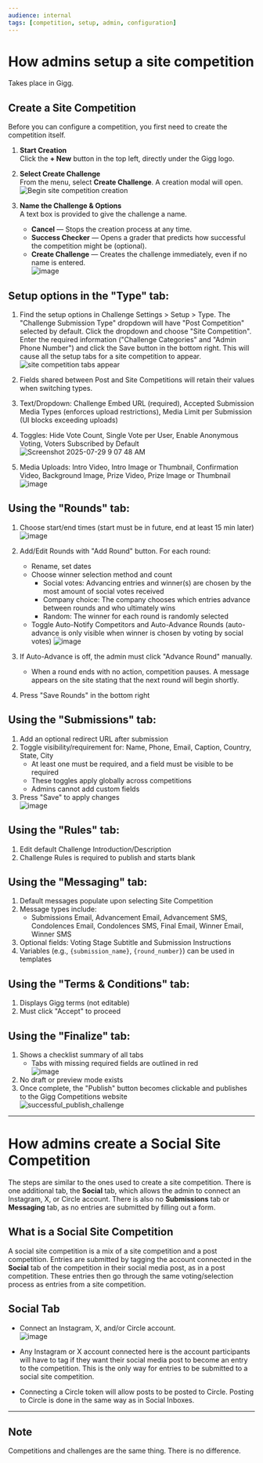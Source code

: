 ```yaml
---
audience: internal
tags: [competition, setup, admin, configuration]
---
```


# How admins setup a site competition
Takes place in Gigg.

## Create a Site Competition

Before you can configure a competition, you first need to create the competition itself.

1. **Start Creation**  
   Click the **+ New** button in the top left, directly under the Gigg logo.

2. **Select Create Challenge**  
   From the menu, select **Create Challenge**. A creation modal will open.  
   ![Begin site competition creation](https://github.com/user-attachments/assets/2024ba6e-42b7-4c19-af63-00053e237cdc)

3. **Name the Challenge & Options**  
   A text box is provided to give the challenge a name.  
   - **Cancel** — Stops the creation process at any time.  
   - **Success Checker** — Opens a grader that predicts how successful the competition might be (optional).  
   - **Create Challenge** — Creates the challenge immediately, even if no name is entered.  
   ![image](https://github.com/user-attachments/assets/776117a2-b8e3-41d0-83ee-135fec23dba6)

## Setup options in the "Type" tab:
1. Find the setup options in Challenge Settings > Setup > Type. The "Challenge Submission Type" dropdown will have "Post Competition" selected by default. Click the dropdown and choose "Site Competition". Enter the required information ("Challenge Categories" and "Admin Phone Number") and click the Save button in the bottom right. This will cause all the setup tabs for a site competition to appear.  
   ![site competition tabs appear](https://github.com/user-attachments/assets/322f4832-ddbb-4859-b59c-70a4bb7ffa83)

2. Fields shared between Post and Site Competitions will retain their values when switching types.
3. Text/Dropdown: Challenge Embed URL (required), Accepted Submission Media Types (enforces upload restrictions), Media Limit per Submission (UI blocks exceeding uploads)
4. Toggles: Hide Vote Count, Single Vote per User, Enable Anonymous Voting, Voters Subscribed by Default  
   ![Screenshot 2025-07-29 9 07 48 AM](https://github.com/user-attachments/assets/358ffc1b-f208-47f6-bc41-8439e2cb437c)

5. Media Uploads: Intro Video, Intro Image or Thumbnail, Confirmation Video, Background Image, Prize Video, Prize Image or Thumbnail  
   ![image](https://github.com/user-attachments/assets/c27880af-be95-4358-85c4-a5a2ba93ffc9)

## Using the "Rounds" tab:
1. Choose start/end times (start must be in future, end at least 15 min later)  
   ![image](https://github.com/user-attachments/assets/31e1834a-1093-412a-868b-5aeb3733b283)

3. Add/Edit Rounds with "Add Round" button. For each round:
   - Rename, set dates
   - Choose winner selection method and count  
      - Social votes: Advancing entries and winner(s) are chosen by the most amount of social votes received  
      - Company choice: The company chooses which entries advance between rounds and who ultimately wins  
      - Random: The winner for each round is randomly selected
   - Toggle Auto-Notify Competitors and Auto-Advance Rounds (auto-advance is only visible when winner is chosen by voting by social votes)
   ![image](https://github.com/user-attachments/assets/0fdb0ba0-bf83-4b48-842c-8cc89eded026)

4. If Auto-Advance is off, the admin must click "Advance Round" manually.
   - When a round ends with no action, competition pauses. A message appears on the site stating that the next round will begin shortly.
5. Press "Save Rounds" in the bottom right

## Using the "Submissions" tab:
1. Add an optional redirect URL after submission
2. Toggle visibility/requirement for: Name, Phone, Email, Caption, Country, State, City  
   - At least one must be required, and a field must be visible to be required  
   - These toggles apply globally across competitions  
   - Admins cannot add custom fields
3. Press "Save" to apply changes  
   ![image](https://github.com/user-attachments/assets/56e02d61-ddec-4eed-aa62-8491a7d576bd)

## Using the "Rules" tab:
1. Edit default Challenge Introduction/Description
2. Challenge Rules is required to publish and starts blank

## Using the "Messaging" tab:
1. Default messages populate upon selecting Site Competition
2. Message types include:
   - Submissions Email, Advancement Email, Advancement SMS, Condolences Email, Condolences SMS, Final Email, Winner Email, Winner SMS
3. Optional fields: Voting Stage Subtitle and Submission Instructions
4. Variables (e.g., `{submission_name}`, `{round_number}`) can be used in templates

## Using the "Terms & Conditions" tab:
1. Displays Gigg terms (not editable)
2. Must click "Accept" to proceed

## Using the "Finalize" tab:
1. Shows a checklist summary of all tabs
   - Tabs with missing required fields are outlined in red  
     ![image](https://github.com/user-attachments/assets/2c76578b-1b4d-44af-8503-9be9249ca786)
3. No draft or preview mode exists
4. Once complete, the "Publish" button becomes clickable and publishes to the Gigg Competitions website  
   ![successful_publish_challenge](https://github.com/user-attachments/assets/3eb3895a-17cb-4611-9743-590c96c8730c)

---

# How admins create a Social Site Competition
The steps are similar to the ones used to create a site competition. There is one additional tab, the **Social** tab, which allows the admin to connect an Instagram, X, or Circle account. There is also no **Submissions** tab or **Messaging** tab, as no entries are submitted by filling out a form.

## What is a Social Site Competition
A social site competition is a mix of a site competition and a post competition. Entries are submitted by tagging the account connected in the **Social** tab of the competition in their social media post, as in a post competition. These entries then go through the same voting/selection process as entries from a site competition.

## Social Tab

- Connect an Instagram, X, and/or Circle account.  
![image](https://github.com/user-attachments/assets/50aac66f-80f5-4472-ae43-58c17e476fd3)

- Any Instagram or X account connected here is the account participants will have to tag if they want their social media post to become an entry to the competition. This is the only way for entries to be submitted to a social site competition.
- Connecting a Circle token will allow posts to be posted to Circle. Posting to Circle is done in the same way as in Social Inboxes.

---

## Note

Competitions and challenges are the same thing. There is no difference.

